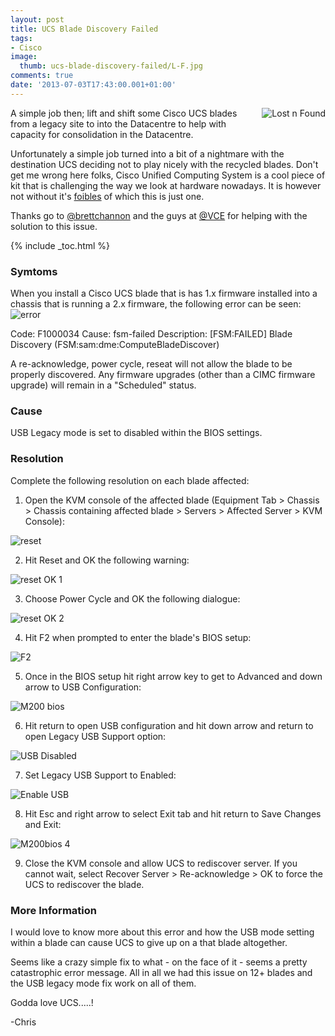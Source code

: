 ```yaml
---
layout: post
title: UCS Blade Discovery Failed
tags:
- Cisco
image:
  thumb: ucs-blade-discovery-failed/L-F.jpg
comments: true
date: '2013-07-03T17:43:00.001+01:00'
---
```

<img style="float: right; margin: 0px 0px 10px 10px;" alt="Lost n Found" src="/images/ucs-blade-discovery-failed/L-F.jpg">
A simple job then; lift and shift some Cisco UCS blades from a legacy site to into the Datacentre to help with capacity for consolidation in the Datacentre.

Unfortunately a simple job turned into a bit of a nightmare with the destination UCS deciding not to play nicely with the recycled blades. 
Don't get me wrong here folks, Cisco Unified Computing System is a cool piece of kit that is challenging the way we look at hardware nowadays.  It is however not without it's [foibles](http://www.thefreedictionary.com/foibles) of which this is just one.

Thanks go to [@brettchannon](https://twitter.com/brettchannon) and the guys at [@VCE](https://twitter.com/VCE) for helping with the solution to this issue.

{% include _toc.html %}

### Symtoms
When you install a Cisco UCS blade that is has 1.x firmware installed into a chassis that is running a 2.x firmware, the following error can be seen:
<img style="display: block; margin-left: auto; margin-right: auto;" alt="error" src="/images/ucs-blade-discovery-failed/Fault2.jpg">

Code: F1000034
Cause: fsm-failed
Description: [FSM:FAILED] Blade Discovery (FSM:sam:dme:ComputeBladeDiscover)

A re-acknowledge, power cycle, reseat will not allow the blade to be properly discovered.  Any firmware upgrades (other than a CIMC firmware upgrade) will remain in a "Scheduled" status.

### Cause
USB Legacy mode is set to disabled within the BIOS settings.

### Resolution
Complete the following resolution on each blade affected:

1. Open the KVM console of the affected blade (Equipment Tab > Chassis > Chassis containing affected blade > Servers > Affected Server > KVM Console):
<img style="display: block; margin-left: auto; margin-right: auto;" alt="reset" src="/images/ucs-blade-discovery-failed/Reset.JPG">

2. Hit Reset and OK the following warning:
<img style="display: block; margin-left: auto; margin-right: auto;" alt="reset OK 1" src="/images/ucs-blade-discovery-failed/ResetOK1.JPG">

3. Choose Power Cycle and OK the following dialogue:
<img style="display: block; margin-left: auto; margin-right: auto;" alt="reset OK 2" src="/images/ucs-blade-discovery-failed/resetOK2.JPG">

4. Hit F2 when prompted to enter the blade's BIOS setup:
<img style="display: block; margin-left: auto; margin-right: auto;" alt="F2" src="/images/ucs-blade-discovery-failed/F2.JPG">

5. Once in the BIOS setup hit right arrow key to get to Advanced and down arrow to USB Configuration:
<img style="display: block; margin-left: auto; margin-right: auto;" alt="M200 bios" src="/images/ucs-blade-discovery-failed/m200bios2.JPG">

6. Hit return to open USB configuration and hit down arrow and return to open Legacy USB Support option:
<img style="display: block; margin-left: auto; margin-right: auto;" alt="USB Disabled" src="/images/ucs-blade-discovery-failed/USBDisabled.JPG">

7. Set Legacy USB Support to Enabled:
<img style="display: block; margin-left: auto; margin-right: auto;" alt="Enable USB" src="/images/ucs-blade-discovery-failed/EnableUSB.JPG">

8. Hit Esc and right arrow to select Exit tab and hit return to Save Changes and Exit:
<img style="display: block; margin-left: auto; margin-right: auto;" alt="M200bios 4" src="/images/ucs-blade-discovery-failed/m200bios4.JPG">

9.  Close the KVM console and allow UCS to rediscover server. If you cannot wait, select Recover Server > Re-acknowledge > OK to force the UCS to rediscover the blade.

### More Information

I would love to know more about this error and how the USB mode setting within a blade can cause UCS to give up on a that blade altogether.  

Seems like a crazy simple fix to what - on the face of it - seems a pretty catastrophic error message. All in all we had this issue on 12+ blades and the USB legacy mode fix work on all of them.

Godda love UCS.....!

-Chris
